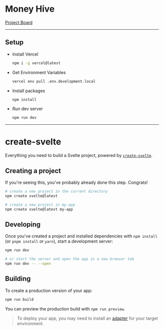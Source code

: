 # Money Hive

[Project Board](https://github.com/users/nickfang/projects/2/views/1)

---

## Setup

- Install Vercel
  ```bash
  npm i -g vercel@latest
  ```

- Get Environment Variables
  ```bash
  vercel env pull .env.development.local
  ```

- Install packages
  ```bash
  npm install
  ```

- Run dev server
  ```bash
  npm run dev
  ```



---

# create-svelte

Everything you need to build a Svelte project, powered by [`create-svelte`](https://github.com/sveltejs/kit/tree/master/packages/create-svelte).

## Creating a project

If you're seeing this, you've probably already done this step. Congrats!

```bash
# create a new project in the current directory
npm create svelte@latest

# create a new project in my-app
npm create svelte@latest my-app
```

## Developing

Once you've created a project and installed dependencies with `npm install` (or `pnpm install` or `yarn`), start a development server:

```bash
npm run dev

# or start the server and open the app in a new browser tab
npm run dev -- --open
```

## Building

To create a production version of your app:

```bash
npm run build
```

You can preview the production build with `npm run preview`.

> To deploy your app, you may need to install an [adapter](https://kit.svelte.dev/docs/adapters) for your target environment.
